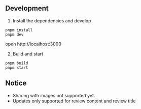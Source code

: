 ## Development

1. Install the dependencies and develop
```
pnpm install
pnpm dev
```
open http://localhost:3000


2. Build and start
```
pnpm build
pnpm start
```

## Notice

- Sharing with images not supported yet.
- Updates only supported for review content and review title